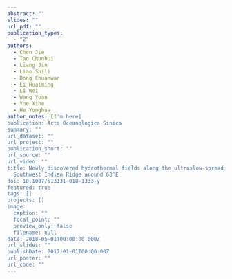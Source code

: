 ```yaml
---
abstract: ""
slides: ""
url_pdf: ""
publication_types:
  - "2"
authors:
  - Chen Jie
  - Tao Chunhui
  - Liang Jin
  - Liao Shili
  - Dong Chuanwan
  - Li Huaiming
  - Li Wei
  - Wang Yuan
  - Yue Xihe
  - He Yonghua
author_notes: [I'm here]
publication: Acta Oceanologica Sinica
summary: ""
url_dataset: ""
url_project: ""
publication_short: ""
url_source: ""
url_video: ""
title: Newly discovered hydrothermal fields along the ultraslow-spreading
  Southwest Indian Ridge around 63°E
doi: 10.1007/s13131-018-1333-y
featured: true
tags: []
projects: []
image:
  caption: ""
  focal_point: ""
  preview_only: false
  filename: null
date: 2018-05-01T00:00:00.000Z
url_slides: ""
publishDate: 2017-01-01T00:00:00Z
url_poster: ""
url_code: ""
---
```

